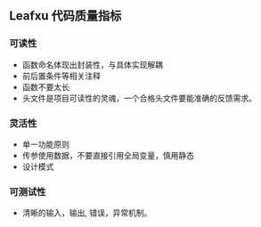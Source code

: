 ## <b>Leafxu 代码质量指标</b> ##

### <b>可读性</b> ###
- 函数命名体现出封装性，与具体实现解耦
- 前后置条件等相关注释
- 函数不要太长
- 头文件是项目可读性的灵魂，一个合格头文件要能准确的反馈需求。

### <b>灵活性</b> ###
- 单一功能原则
- 传参使用数据，不要直接引用全局变量，慎用静态
- 设计模式

### <b>可测试性</b> ##
- 清晰的输入，输出, 错误，异常机制。
